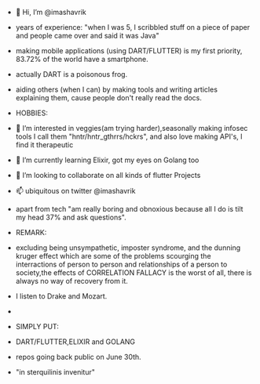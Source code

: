- 👋 Hi, I’m @imashavrik
- years of experience: "when I was 5, I scribbled stuff on a piece of paper and people came over and said it was Java"
- making mobile applications (using DART/FLUTTER) is my first priority, 83.72% of the world have a smartphone.
- actually DART is a poisonous frog.
- aiding others (when I can)  by making tools and writing articles explaining them, cause people don't really read the docs.

- HOBBIES:
- 👀 I’m interested in veggies(am trying harder),seasonally making infosec tools I call them "hntr/hntr_gthrrs/hckrs", and  also love making API's, I find it therapeutic
- 🌱 I’m currently learning Elixir, got my eyes on Golang too
- 💞️ I’m looking to collaborate on all kinds of flutter Projects
- 📫 ubiquitous on twitter @imashavrik
- apart from tech "am really boring and obnoxious because all I do is tilt my head 37% and ask questions".

- REMARK:
- excluding being unsympathetic, imposter syndrome, and the dunning kruger effect which are some of the problems scourging the interractions of person to person and     relationships of a person to society,the effects of CORRELATION FALLACY is the worst of all, there is always no way of recovery from it.
- I listen to Drake and Mozart.
- 
- SIMPLY PUT:
- DART/FLUTTER,ELIXIR and GOLANG

- repos going back public on June 30th.
- "in sterquilinis invenitur"
<!---
imashavrik/imashavrik is a ✨ special ✨ repository because its `README.md` (this file) appears on your GitHub profile.
You can click the Preview link to take a look at your changes.
--->

